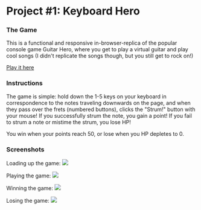 # Project #1: Keyboard Hero

### The Game

This is a functional and responsive in-browser-replica of the popular console game Guitar Hero, where you get to play a virtual guitar and play cool songs (I didn't replicate the songs though, but you still get to rock on!)

[Play it here](https://icelydone.github.io/keyboard-hero/)

### Instructions

The game is simple: hold down the 1-5 keys on your keyboard in correspondence to the notes traveling downwards on the page, and when they pass over the frets (numbered buttons), clicks the "Strum!" button with your mouse! If you successfully strum the note, you gain a point! If you fail to strum a note or mistime the strum, you lose HP!

You win when your points reach 50, or lose when you HP depletes to 0.

### Screenshots 

Loading up the game:
![](http://i.imgur.com/1rLZY6W.png)

Playing the game:
![](http://i.imgur.com/v1HZMB9.png)

Winning the game:
![](http://i.imgur.com/wZkPzcY.png)

Losing the game:
![](http://i.imgur.com/5BePaBF.png)
